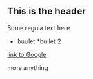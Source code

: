 ## This is the header

Some regula text here

 * buulet
*bullet 2

[link to Google](http://www.google.com)

more anything